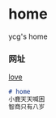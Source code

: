 # home
ycg's home


### 网址
<!-- [blog](https://yyycggg.github.io/blog/) -->

[love](https://yyycggg.github.io/Only_wk/home/)

```markdown
# home
小鹿天天喊困
智商只有八岁
```
